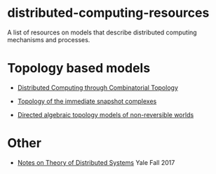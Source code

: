 # distributed-computing-resources
A list of resources on models that describe distributed computing mechanisms and processes.

# Topology based models

* [Distributed Computing through Combinatorial Topology](http://cs.brown.edu/courses/cs2951s/)

* [Topology of the immediate snapshot complexes](https://arxiv.org/abs/1404.5813)

* [Directed algebraic topology models of non-reversible worlds](http://www.dima.unige.it/~grandis/Bk.XXDATXX.pdf)

# Other

* [Notes on Theory of Distributed Systems](http://www.cs.yale.edu/homes/aspnes/classes/465/notes.pdf) Yale Fall 2017


